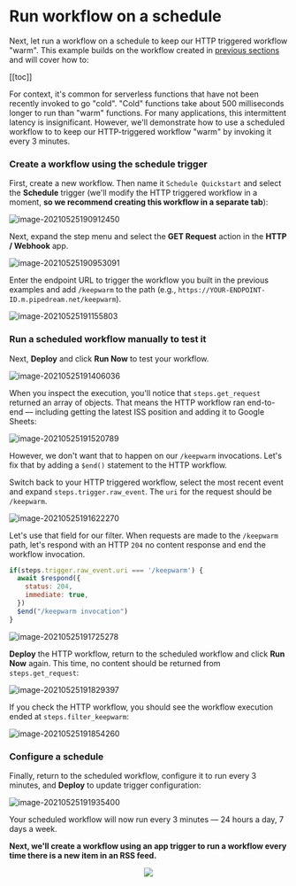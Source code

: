 # Run workflow on a schedule

Next, let run a workflow on a schedule to keep our HTTP triggered workflow "warm". This example builds on the workflow created in [previous sections](/quickstart/hello-world/) and will cover how to:

[[toc]]

For context, it's common for serverless functions that have not been recently invoked to go "cold". "Cold" functions take about 500 milliseconds longer to run than "warm" functions. For many applications, this intermittent latency is insignificant. However, we'll demonstrate how to use a scheduled workflow to to keep our HTTP-triggered workflow "warm" by invoking it every 3 minutes. 

### Create a workflow using the schedule trigger

First, create a new workflow. Then name it `Schedule Quickstart` and select the **Schedule** trigger (we'll modify the HTTP triggered workflow in a moment, **so we recommend creating this workflow in a separate tab**):

![image-20210525190912450](./image-20210525190912450.png)

Next, expand the step menu and select the **GET Request** action in the **HTTP / Webhook** app.

![image-20210525190953091](./image-20210525190953091.png)

Enter the endpoint URL to trigger the workflow you built in the previous examples and add `/keepwarm` to the path (e.g., `https://YOUR-ENDPOINT-ID.m.pipedream.net/keepwarm`).

![image-20210525191155803](./image-20210525191155803.png)

### Run a scheduled workflow manually to test it

Next, **Deploy** and click **Run Now** to test your workflow.

![image-20210525191406036](./image-20210525191406036.png)

When you inspect the execution, you'll notice that `steps.get_request` returned an array of objects. That means the HTTP workflow ran end-to-end — including getting the latest ISS position and adding it to Google Sheets:

![image-20210525191520789](./image-20210525191520789.png)

However, we don't want that to happen on our `/keepwarm` invocations. Let's fix that by adding a `$end()` statement to the HTTP workflow. 

Switch back to your HTTP triggered workflow, select the most recent event and expand `steps.trigger.raw_event`. The `uri` for the request should be `/keepwarm`. 

![image-20210525191622270](./image-20210525191622270.png)

Let's use that field for our filter. When requests are made to the `/keepwarm` path, let's respond with an HTTP `204` no content response and end the workflow invocation.

```javascript
if(steps.trigger.raw_event.uri === '/keepwarm') {
  await $respond({
    status: 204,
    immediate: true,
  })
  $end("/keepwarm invocation")
}
```

![image-20210525191725278](./image-20210525191725278.png)

**Deploy** the HTTP workflow, return to the scheduled workflow and click **Run Now** again. This time, no content should be returned from `steps.get_request`:

![image-20210525191829397](./image-20210525191829397.png)

If you check the HTTP workflow, you should see the workflow execution ended at `steps.filter_keepwarm`:

![image-20210525191854260](./image-20210525191854260.png)

### Configure a schedule

Finally, return to the scheduled workflow, configure it to run every 3 minutes, and **Deploy** to update trigger configuration:

![image-20210525191935400](./image-20210525191935400.png)

Your scheduled workflow will now run every 3 minutes — 24 hours a day, 7 days a week.

**Next, we'll create a workflow using an app trigger to run a workflow every time there is a new item in an RSS feed.**

<p style="text-align:center;">
<a href="/quickstart/email-yourself/"><img src="../next.png"></a>
</p>